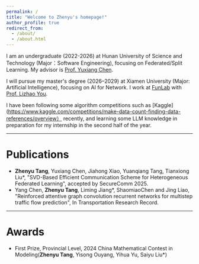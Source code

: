 ```yaml
---
permalink: /
title: "Welcome to Zhenyu's homepage!"
author_profile: true
redirect_from: 
  - /about/
  - /about.html
---
```


I am an undergraduate (2022-2026) at Hunan University of Science and Technology (Major：Software Engineering), focusing on Federated/Split Learning. My advisor is [Prof. Yuxiang Chen](https://faculty.hnust.edu.cn/pubtphp/jsjkxygcxy/1050147/chinese/index.html).

I will pursue my master's degree (2026–2029) at Xiamen University (Major: Artificial Intelligence), focusing on AI for Network. I work at [FunLab](https://funlab2017.github.io/) with [Prof. Lizhao You](https://youlizhao.github.io/).

I have been following some algorithm competitions such as [Kaggle](https://www.kaggle.com/competitions/make-data-count-finding-data-references/overview） recently, and learning some LLM knowledge in preparation for my internship in the second half of the year.

***
# Publications
* **Zhenyu Tang**, Yuxiang Chen, Jiahong Xiao, Yuanqiang Tang, Tianxiong Liu*, "SVD-Based Efficient Communication Scheme for Heterogeneous Federated Learning", accepted by SecureComm 2025.
* Yang Chen, **Zhenyu Tang**, Liming Jiang*, ShaomiaoChen and Jing Liao, "Reinforced attentive graph convolution recurrent networks for multistep traffic flow prediction", In Transportation Research Record.

***
# Awards
* First Prize, Provincial Level, 2024 China Mathematical Contest in Modeling(**Zhenyu Tang**, Yisong Ouyang, Yihua Yu, Saiyu Liu*)


